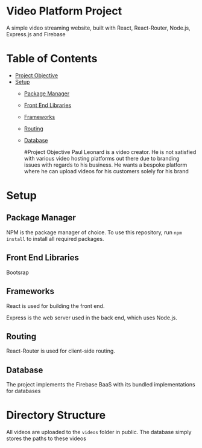# Video Platform Project
A simple video streaming website, built with React, React-Router, Node.js, Express.js and Firebase

# Table of Contents
* [Project Objective](#project-objective)
* [Setup](#setup)
  * [Package Manager](#package-manager)
  * [Front End Libraries](#front-end-libraries)
  * [Frameworks](#frameworks)
  * [Routing](#routing)
  * [Database](#database)

    #Project Objective
    Paul Leonard is a video creator. He is not satisfied with various video hosting platforms
    out there due to branding issues with regards to his business. He wants a bespoke
    platform where he can upload videos for his customers solely for his brand

# Setup
## Package Manager
NPM is the package manager of choice. To use this repository, run `npm install` to install all required packages. 

## Front End Libraries
Bootsrap

## Frameworks
React is used for building the front end. 

Express is the web server used in the back end, which uses Node.js.

## Routing
React-Router is used for client-side routing.  

## Database
The project implements the Firebase BaaS with its bundled implementations for databases 


# Directory Structure
All videos are uploaded to the `videos` folder in public. The database simply stores the paths to these videos 